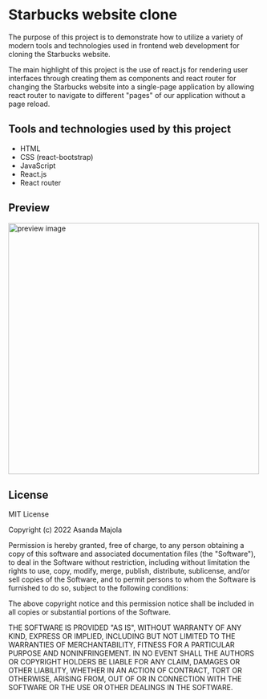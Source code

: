 # Starbucks website clone

The purpose of this project is to demonstrate how to utilize a variety of modern tools and technologies used in frontend web development for cloning the Starbucks website.

The main highlight of this project is the use of react.js for rendering user interfaces through creating them as components and react router for changing the Starbucks website into a single-page application by allowing react router to navigate to different "pages" of our application without a page reload.

## Tools and technologies used by this project

* HTML
* CSS (react-bootstrap)
* JavaScript
* React.js
* React router

## Preview

<img src=https://user-images.githubusercontent.com/89397749/185235800-0e8b384b-4d82-4975-9cf8-e51dde5769a9.png alt="preview image" height="500px" width="auto"/>

## License

MIT License

Copyright (c) 2022 Asanda Majola

Permission is hereby granted, free of charge, to any person obtaining a copy
of this software and associated documentation files (the "Software"), to deal
in the Software without restriction, including without limitation the rights
to use, copy, modify, merge, publish, distribute, sublicense, and/or sell
copies of the Software, and to permit persons to whom the Software is
furnished to do so, subject to the following conditions:

The above copyright notice and this permission notice shall be included in all
copies or substantial portions of the Software.

THE SOFTWARE IS PROVIDED "AS IS", WITHOUT WARRANTY OF ANY KIND, EXPRESS OR
IMPLIED, INCLUDING BUT NOT LIMITED TO THE WARRANTIES OF MERCHANTABILITY,
FITNESS FOR A PARTICULAR PURPOSE AND NONINFRINGEMENT. IN NO EVENT SHALL THE
AUTHORS OR COPYRIGHT HOLDERS BE LIABLE FOR ANY CLAIM, DAMAGES OR OTHER
LIABILITY, WHETHER IN AN ACTION OF CONTRACT, TORT OR OTHERWISE, ARISING FROM,
OUT OF OR IN CONNECTION WITH THE SOFTWARE OR THE USE OR OTHER DEALINGS IN THE
SOFTWARE.
